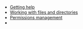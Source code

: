 - [Getting help](Getting%20help.md)
- [Working with files and directories](./Working%20with%20files%20and%20directories.md)
- [Permissions management](./Permissions%20Management.md)
- 